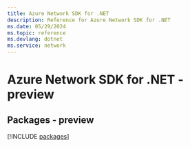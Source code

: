 ```yaml
---
title: Azure Network SDK for .NET
description: Reference for Azure Network SDK for .NET
ms.date: 05/29/2024
ms.topic: reference
ms.devlang: dotnet
ms.service: network
---
```

# Azure Network SDK for .NET - preview
## Packages - preview
[!INCLUDE [packages](network-index.md)]